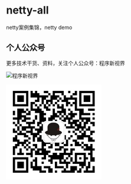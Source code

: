 # netty-all
netty案例集锦，netty demo

## 个人公众号

更多技术干货、资料，关注个人公众号：程序新视界

![程序新视界](https://www.choupangxia.com/wp-content/uploads/2019/07/weixin.jpg)

![程序新视界](./image.jpeg)
